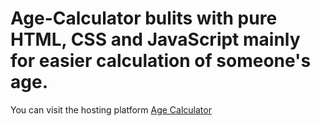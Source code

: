 # Age-Calculator bulits with pure HTML, CSS and JavaScript mainly for easier calculation of someone's age.

You can visit the hosting platform [Age Calculator](https://rococo-axolotl-bedd36.netlify.app/)
